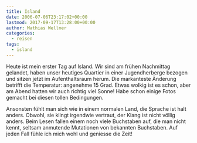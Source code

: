 ```yaml
---
title: Island
date: 2006-07-06T23:17:02+00:00
lastmod: 2017-09-17T13:28:00+00:00
author: Mathias Wellner
categories:
  - reisen
tags:
  - island
---
```

Heute ist mein erster Tag auf Island. Wir sind am frühen Nachmittag gelandet, haben unser heutiges Quartier in einer Jugendherberge bezogen und sitzen jetzt im Aufenthaltsraum herum. Die markanteste Änderung betrifft die Temperatur: angenehme 15 Grad. Etwas wolkig ist es schon, aber am Abend hatten wir auch richtig viel Sonne! Habe schon einige Fotos gemacht bei diesen tollen Bedingungen. 

Ansonsten fühlt man sich wie in einem normalen Land, die Sprache ist halt anders. Obwohl, sie klingt irgendwie vertraut, der Klang ist nicht völlig anders. Beim Lesen fallen einem noch viele Buchstaben auf, die man nicht kennt, seltsam anmutende Mutationen von bekannten Buchstaben. Auf jeden Fall fühle ich mich wohl und geniesse die Zeit!